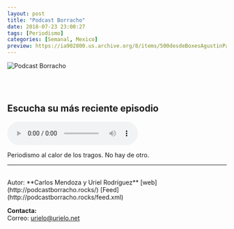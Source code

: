 ```yaml
---
layout: post
title: "Podcast Borracho"
date: 2018-07-23 23:00:27
tags: [Periodismo]
categories: [Semanal, Mexico]
preview: https://ia902800.us.archive.org/8/items/500desdeBoxesAgustinPalmeiro/300Podcastborracho-UrielRodrguez.png
---
```


![Podcast Borracho](https://ia902800.us.archive.org/8/items/500desdeBoxesAgustinPalmeiro/500Podcastborracho-UrielRodrguez.png)

<br/>
<br/>

## Escucha su más reciente episodio

<!--reproductor-feed=http://podcastborracho.rocks/feed.xml-->
<!--reproductor-start-->
<audio id="audio" preload="auto" controls="" src="https://mcdn.podbean.com/mf/web/egyfz3/pb_basic02.mp3"></audio>
<!--reproductor-end-->

Periodismo al calor de los tragos. No hay de otro.

_ _ _

<br>
Autor: **Carlos Mendoza y Uriel Rodríguez**  
[web](http://podcastborracho.rocks/)  
[Feed](http://podcastborracho.rocks/feed.xml)  



**Contacta:**  
Correo: [urielo@urielo.net](mailto:urielo@urielo.net)  
